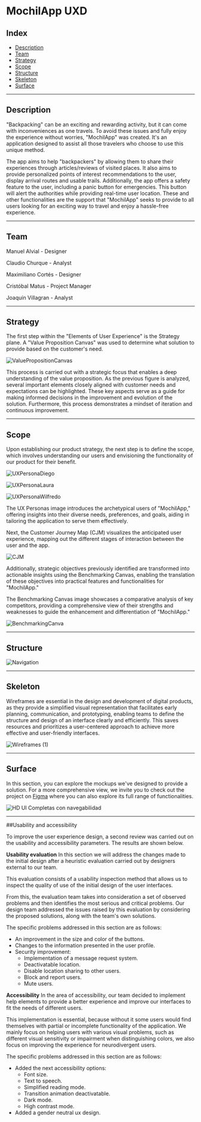# MochilApp UXD

## Index
- [Description](#description)
- [Team](#Team)
- [Strategy](#strategy)
- [Scope](#scope)
- [Structure](#structure)
- [Skeleton](#skeleton)
- [Surface](#surface)

---

## Description
"Backpacking" can be an exciting and rewarding activity, but it can come with inconveniences as one travels. To avoid these issues and fully enjoy the experience without worries, "MochilApp" was created. It's an application designed to assist all those travelers who choose to use this unique method.

The app aims to help "backpackers" by allowing them to share their experiences through articles/reviews of visited places. It also aims to provide personalized points of interest recommendations to the user, display arrival routes and usable trails. Additionally, the app offers a safety feature to the user, including a panic button for emergencies. This button will alert the authorities while providing real-time user location. These and other functionalities are the support that "MochilApp" seeks to provide to all users looking for an exciting way to travel and enjoy a hassle-free experience. 

---


## Team

Manuel Alvial - Designer

Claudio Churque - Analyst

Maximiliano Cortés - Designer

Cristóbal Matus - Project Manager

Joaquín Villagran -  Analyst

--- 
## Strategy
The first step within the "Elements of User Experience" is the Strategy plane. A "Value Proposition Canvas" was used to determine what solution to provide based on the customer's need.

![ValuePropositionCanvas](files/ValuePropositionCanvas.png)

This process is carried out with a strategic focus that enables a deep understanding of the value proposition. As the previous figure is analyzed, several important elements closely aligned with customer needs and expectations can be highlighted. These key aspects serve as a guide for making informed decisions in the improvement and evolution of the solution. Furthermore, this process demonstrates a mindset of iteration and continuous improvement.

---
## Scope

Upon establishing our product strategy, the next step is to define the scope, which involves understanding our users and envisioning the functionality of our product for their benefit.

![UXPersonaDiego](files/UXPersonaDiego.png)

![UXPersonaLaura](files/UXPersonaLaura.png)

![UXPersonaWilfredo](files/UXPersonaWilfredo.png)

The UX Personas image introduces the archetypical users of "MochilApp," offering insights into their diverse needs, preferences, and goals, aiding in tailoring the application to serve them effectively.

Next, the Customer Journey Map (CJM) visualizes the anticipated user experience, mapping out the different stages of interaction between the user and the app.

![CJM](files/CJM.png)

Additionally, strategic objectives previously identified are transformed into actionable insights using the Benchmarking Canvas, enabling the translation of these objectives into practical features and functionalities for "MochilApp."

The Benchmarking Canvas image showcases a comparative analysis of key competitors, providing a comprehensive view of their strengths and weaknesses to guide the enhancement and differentiation of "MochilApp."

![BenchmarkingCanva](files/BenchmarkingCanva.png)

---
## Structure

![Navigation](files/Structure.png)

---

## Skeleton

Wireframes are essential in the design and development of digital products, as they provide a simplified visual representation that facilitates early planning, communication, and prototyping, enabling teams to define the structure and design of an interface clearly and efficiently. This saves resources and prioritizes a user-centered approach to achieve more effective and user-friendly interfaces.

![Wireframes (1)](https://github.com/JoakoVillagran/proyecto-MochilApp-UX/assets/89611132/e0c37181-0066-4d92-a3a6-20c29fd93309)


---

## Surface

In this section, you can explore the mockups we've designed to provide a solution. For a more comprehensive view, we invite you to check out the project on  [Figma](https://www.figma.com/file/EL05MCzEQbYjBmvMGHqBex/Untitled?type=design&node-id=0%3A1&mode=design&t=wkj2wCjB7bGjNAU8-1) where you can also explore its full range of functionalities.

![HD UI Completas con navegabilidad](https://github.com/JoakoVillagran/proyecto-MochilApp-UX/assets/89611132/c032d7f7-aaef-44b5-81e2-150e245547ad)


---


##Usability and accessibility

To improve the user experience design, a second review was carried out on the usability and accessibility parameters. The results are shown below.

**Usability evaluation**
In this section we will address the changes made to the initial design after a heuristic evaluation carried out by designers external to our team.

This evaluation consists of a usability inspection method that allows us to inspect the quality of use of the initial design of the user interfaces.

From this, the evaluation team takes into consideration a set of observed problems and then identifies the most serious and critical problems. Our design team addressed the issues raised by this evaluation by considering the proposed solutions, along with the team's own solutions.

The specific problems addressed in this section are as follows:
- An improvement in the size and color of the buttons.
- Changes to the information presented in the user profile.
- Security improvement:
  - Implementation of a message request system.
  - Deactivatable location.
  - Disable location sharing to other users.
  - Block and report users.
  - Mute users.


**Accessibility**
In the area of ​​accessibility, our team decided to implement help elements to provide a better experience and improve our interfaces to fit the needs of different users.

This implementation is essential, because without it some users would find themselves with partial or incomplete functionality of the application. We mainly focus on helping users with various visual problems, such as different visual sensitivity or impairment when distinguishing colors, we also focus on improving the experience for neurodivergent users.

The specific problems addressed in this section are as follows:
- Added the next accessibility options:
  - Font size.
  - Text to speech.
  - Simplified reading mode.
  - Transition animation deactivatable.
  - Dark mode.
  - High contrast mode.
- Added a gender neutral ux design.
